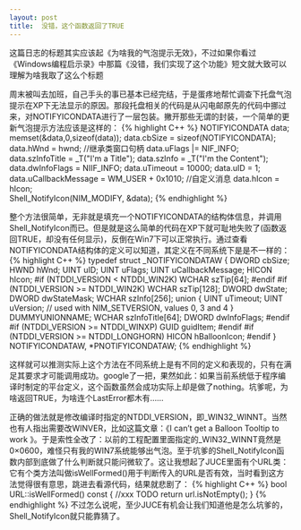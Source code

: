 ```yaml
---
layout: post
title:  没错，这个函数返回了TRUE
---
```


这篇日志的标题其实应该起《为啥我的气泡提示无效》，不过如果你看过《Windows编程启示录》中那篇《没错，我们实现了这个功能》短文就大致可以理解为啥我取了这么个标题

周末被叫去加班，自己手头的事已基本已经完结，于是蛋疼地帮忙调查下托盘气泡提示在XP下无法显示的原因。那段托盘相关的代码是从闪电邮原先的代码中挪过来，对NOTIFYICONDATA进行了一层包装。撇开那些无谓的封装，一个简单的更新气泡提示方法应该是这样的：
{% highlight C++ %}
NOTIFYICONDATA data;
memset(&data,0,sizeof(data));
data.cbSize                =   sizeof(NOTIFYICONDATA);
data.hWnd                =    hwnd;        //继承类窗口句柄
data.uFlags            |=   NIF_INFO;
data.szInfoTitle        =   _T("I'm a Title");
data.szInfo                =   _T("I'm the Content");
data.dwInfoFlags        =   NIIF_INFO;
data.uTimeout            =   10000;
data.uID                =    1;
data.uCallbackMessage    =    WM_USER + 0x1010;    //自定义消息
data.hIcon                =    hIcon;   
Shell_NotifyIcon(NIM_MODIFY, &data);
{% endhighlight %}

整个方法很简单，无非就是填充一个NOTIFYICONDATA的结构体信息，并调用Shell_NotifyIcon而已。但是就是这么简单的代码在XP下就可耻地失败了(函数返回TRUE，却没有任何显示)，反倒在Win7下可以正常执行。通过查看NOTIFYICONDATA结构体的定义可以知道，其定义在不同系统下是是不一样的：
{% highlight C++ %}
typedef struct _NOTIFYICONDATAW 
{
DWORD cbSize;
HWND hWnd;
UINT uID;
UINT uFlags;
UINT uCallbackMessage;
HICON hIcon;
#if (NTDDI_VERSION < NTDDI_WIN2K)
WCHAR  szTip[64];
#endif
#if (NTDDI_VERSION >= NTDDI_WIN2K)
WCHAR  szTip[128];
DWORD dwState;
DWORD dwStateMask;
WCHAR  szInfo[256];
union {
UINT  uTimeout;
UINT  uVersion;  // used with NIM_SETVERSION, values 0, 3 and 4
} DUMMYUNIONNAME;
WCHAR  szInfoTitle[64];
DWORD dwInfoFlags;
#endif
#if (NTDDI_VERSION >= NTDDI_WINXP)
GUID guidItem;
#endif
#if (NTDDI_VERSION >= NTDDI_LONGHORN)
HICON hBalloonIcon;
#endif
} NOTIFYICONDATAW, *PNOTIFYICONDATAW;
{% endhighlight %}

这样就可以推测实际上这个方法在不同系统上是有不同的定义和表现的，只有在满足其要求才可能调用成功。google了一把，果然如此：如果当前系统低于程序编译时制定的平台定义，这个函数虽然会成功实际上却是做了nothing。坑爹呢，为啥返回TRUE，为啥连个LastError都木有……

正确的做法就是修改编译时指定的NTDDI_VERSION，即_WIN32_WINNT。当然也有人指出需要改WINVER，比如这篇文章：《I can’t get a Balloon Tooltip to work 》。于是索性全改了：以前的工程配置里面指定的_WIN32_WINNT竟然是0×0600，难怪只有我的WIN7系统能够出气泡。至于坑爹的Shell_NotifyIcon函数内部到底做了什么判断就只能问微软了。这让我想起了JUCE里面有个URL类：它有个类方法叫做isWellFormed()用于判断传入的URL是否有效，当时看到这方法觉得很有意思，跳进去看源代码，结果就悲剧了：
{% highlight C++ %}
bool URL::isWellFormed() const
{
    //xxx TODO
    return url.isNotEmpty();
}
{% endhighlight %}
不过怎么说呢，至少JUCE有机会让我们知道他是怎么坑爹的，Shell_NotifyIcon就只能靠猜了。
